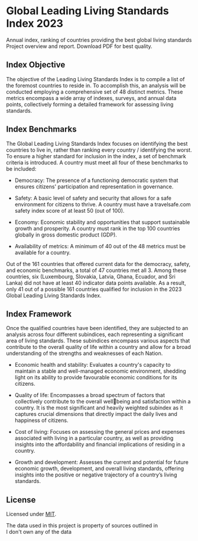 # Global Leading Living Standards Index 2023
Annual index, ranking of countries providing the best global living standards
Project overview and report. Download PDF for best quality.

## Index Objective 

The objective of the Leading Living Standards Index is 
to compile a list of the foremost countries to reside in. 
To accomplish this, an analysis will be conducted 
employing a comprehensive set of 48 distinct metrics. 
These metrics encompass a wide array of indexes, 
surveys, and annual data points, collectively forming a 
detailed framework for assessing living standards.

## Index Benchmarks

The Global Leading Living Standards Index focuses on 
identifying the best countries to live in, rather than 
ranking every country / identifying the worst. To ensure 
a higher standard for inclusion in the index, a set of 
benchmark criteria is introduced. A country must meet 
all four of these benchmarks to be included:
- Democracy: The presence of a functioning 
democratic system that ensures citizens' 
participation and representation in governance.

- Safety: A basic level of safety and security that 
allows for a safe environment for citizens to thrive.
A country must have a travelsafe.com safety index
score of at least 50 (out of 100).

- Economy: Economic stability and opportunities 
that support sustainable growth and prosperity. A 
country must rank in the top 100 countries globally
in gross domestic product (GDP).

- Availability of metrics: A minimum of 40 out of 
the 48 metrics must be available for a country.

Out of the 161 countries that offered current data for
the democracy, safety, and economic benchmarks, a 
total of 47 countries met all 3. Among these countries, 
six (Luxembourg, Slovakia, Latvia, Ghana, Ecuador, and 
Sri Lanka) did not have at least 40 indicator data points 
available. As a result, only 41 out of a possible 161
countries qualified for inclusion in the 2023 Global
Leading Living Standards Index.

## Index Framework 

Once the qualified countries have been identified, they 
are subjected to an analysis across four different 
subindices, each representing a significant area of living 
standards. These subindices encompass various 
aspects that contribute to the overall quality of life 
within a country and allow for a broad understanding of 
the strengths and weaknesses of each Nation.

- Economic health and stability: Evaluates a country's 
capacity to maintain a stable and well-managed 
economic environment, shedding light on its ability to 
provide favourable economic conditions for its citizens.

- Quality of life: Encompasses a broad spectrum of 
factors that collectively contribute to the overall wellbeing and satisfaction within a country. It is the most 
significant and heavily weighted subindex as it captures 
crucial dimensions that directly impact the daily lives 
and happiness of citizens.

- Cost of living: Focuses on assessing the general prices 
and expenses associated with living in a particular 
country, as well as providing insights into the 
affordability and financial implications of residing in a 
country.

- Growth and development: Assesses the current and
potential for future economic growth, development, 
and overall living standards, offering insights into the 
positive or negative trajectory of a country’s living
standards.

## License

Licensed under [MIT]((https://opensource.org/license/mit/)).

The data used in this project is property of sources outlined in  
I don't own any of the data
